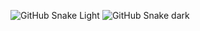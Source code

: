 ![GitHub Snake Light](https://github.com/XDDDaniel/XDDDaniel/blob/output/github-snake.svg#gh-light-mode-only)
![GitHub Snake dark](https://github.com/XDDDaniel/XDDDaniel/blob/output/github-snake-dark.svg#gh-dark-mode-only)

<!--
**XDDDaniel/XDDDaniel** is a ✨ _special_ ✨ repository because its `README.md` (this file) appears on your GitHub profile.

Here are some ideas to get you started:

- 🔭 I’m currently working on ...
- 🌱 I’m currently learning ...
- 👯 I’m looking to collaborate on ...
- 🤔 I’m looking for help with ...
- 💬 Ask me about ...
- 📫 How to reach me: ...
- 😄 Pronouns: ...
- ⚡ Fun fact: ...
-->
